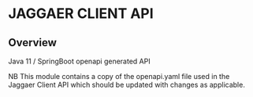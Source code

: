 # JAGGAER CLIENT API

## Overview
Java 11 / SpringBoot openapi generated API

NB This module contains a copy of the openapi.yaml file used in the Jaggaer Client API which should be updated with changes as applicable.

